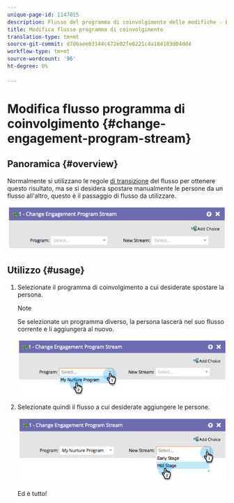 ```yaml
---
unique-page-id: 1147015
description: Flusso del programma di coinvolgimento delle modifiche - Documenti Marketo - Documentazione del prodotto
title: Modifica flusso programma di coinvolgimento
translation-type: tm+mt
source-git-commit: d7d6aee63144c472e02fe0221c4a164183d04dd4
workflow-type: tm+mt
source-wordcount: '96'
ht-degree: 0%

---
```



# Modifica flusso programma di coinvolgimento {#change-engagement-program-stream}

## Panoramica {#overview}

Normalmente si utilizzano le regole [di transizione](../../../../product-docs/email-marketing/drip-nurturing/engagement-program-streams/transition-people-between-engagement-streams.md) del flusso per ottenere questo risultato, ma se si desidera spostare manualmente le persone da un flusso all&#39;altro, questo è il passaggio di flusso da utilizzare.

![](assets/image2014-9-22-14-3a52-3a14.png)

## Utilizzo {#usage}

1. Selezionate il programma di coinvolgimento a cui desiderate spostare la persona.

   >[!NOTE]
   >
   >Se selezionate un programma diverso, la persona lascerà nel suo flusso corrente e li aggiungerà al nuovo.

   ![](assets/image2014-9-22-14-3a52-3a50.png)

1. Selezionate quindi il flusso a cui desiderate aggiungere le persone.

   ![](assets/image2014-9-22-14-3a52-3a59.png)

   Ed è tutto!

